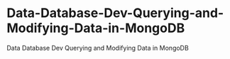 # Data-Database-Dev-Querying-and-Modifying-Data-in-MongoDB
Data Database Dev Querying and Modifying Data in MongoDB
